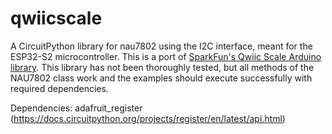 # qwiicscale
 A CircuitPython library for nau7802 using the I2C interface, meant for the ESP32-S2 microcontroller. This is a port of [SparkFun's Qwiic Scale Arduino library](https://github.com/sparkfun/SparkFun_Qwiic_Scale_NAU7802_Arduino_Library).
 This library has not been thoroughly tested, but all methods of the NAU7802 class work and the examples should execute successfully with required dependencies.

 Dependencies: adafruit_register (https://docs.circuitpython.org/projects/register/en/latest/api.html)